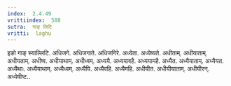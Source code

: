 ```yaml
---
index:  2.4.49
vrittiindex:  588
sutra:  गाङ् लिटि
vritti:  laghu 
---
```


इङो गाङ् स्याल्लिटि. अधिजगे. अधिजगाते. अधिजगिरे. अध्येता. अध्येष्यते. अधीताम्. अधीयाताम्. अधीयताम्. अधीष्व. अधीयाथाम्. अधीध्वम्. अध्ययै. अध्ययावहै. अध्ययामहै. अध्यैत. अध्यैयाताम्. अध्यैयत. अध्यैथाः. अध्यैयाथाम्. अध्यैध्वम्. अध्यैयि. अध्यैवहि. अध्यैमहि. अधीयीत. अधीयीयाताम्. अधीयीरन्. अध्येषीष्ट..

